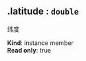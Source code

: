 <a name="module_miot/Device--module.exports..IDevice+latitude"></a>

## .latitude : <code>double</code>
纬度

**Kind**: instance member  
**Read only**: true  
